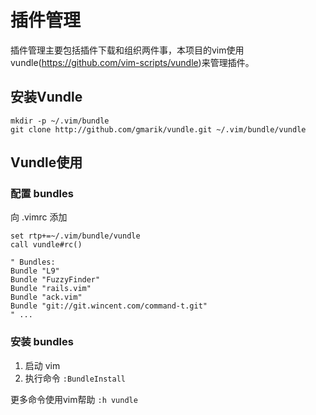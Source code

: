 插件管理
====

插件管理主要包括插件下载和组织两件事，本项目的vim使用vundle(https://github.com/vim-scripts/vundle)来管理插件。

安装Vundle
----

```
mkdir -p ~/.vim/bundle
git clone http://github.com/gmarik/vundle.git ~/.vim/bundle/vundle
```

Vundle使用
----

### 配置 bundles

向 .vimrc 添加

```
set rtp+=~/.vim/bundle/vundle
call vundle#rc()

" Bundles:
Bundle "L9"
Bundle "FuzzyFinder"
Bundle "rails.vim"
Bundle "ack.vim"
Bundle "git://git.wincent.com/command-t.git"
" ...
```

### 安装 bundles

1.  启动 vim
2.  执行命令 `:BundleInstall`

更多命令使用vim帮助 `:h vundle`
